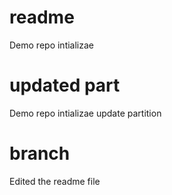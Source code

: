 # readme

Demo repo intializae

# updated part

Demo repo intializae update partition

# branch 

Edited the readme file